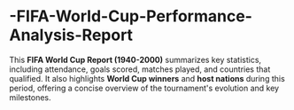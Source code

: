 # -FIFA-World-Cup-Performance-Analysis-Report
This **FIFA World Cup Report (1940-2000)** summarizes key statistics, including attendance, goals scored, matches played, and countries that qualified. It also highlights **World Cup winners** and **host nations** during this period, offering a concise overview of the tournament's evolution and key milestones.
